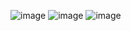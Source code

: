 ![image](https://user-images.githubusercontent.com/55552780/115602143-45600d80-a2e7-11eb-9732-d900a3c625fe.png)
![image](https://user-images.githubusercontent.com/55552780/115602373-8a843f80-a2e7-11eb-8e07-2054ab390883.png)
![image](https://user-images.githubusercontent.com/55552780/115602437-9b34b580-a2e7-11eb-93fd-4c64507b2c8a.png)
